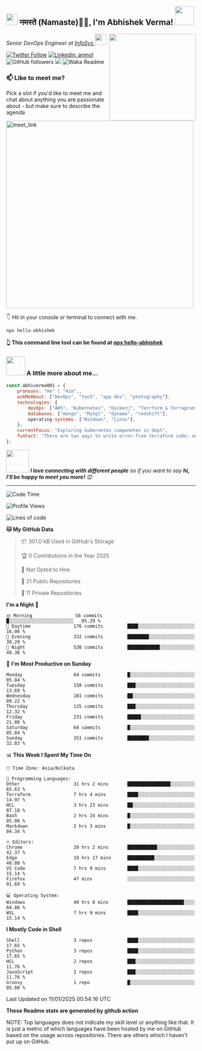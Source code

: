 <h2><img src="https://emojis.slackmojis.com/emojis/images/1531849430/4246/blob-sunglasses.gif?1531849430" width="30"/> नमस्ते (Namaste)🙏🏻, I'm Abhishek Verma! <img src="https://media.giphy.com/media/12oufCB0MyZ1Go/giphy.gif" width="50"></h2>
<img align='right' src="https://media.giphy.com/media/M9gbBd9nbDrOTu1Mqx/giphy.gif" width="230">
<p><em>Senior DevOps Engineer at <a href="https://www.infosys.com/">InfoSys
</a><img src="https://media.giphy.com/media/WUlplcMpOCEmTGBtBW/giphy.gif" width="30"> 
</em></p>

[![Twitter Follow](https://img.shields.io/twitter/follow/misteranmol?label=Follow)](https://twitter.com/intent/follow?screen_name=AbAbhishekverma)
[![Linkedin: anmol](https://img.shields.io/badge/-abhishek-blue?style=flat-square&logo=Linkedin&logoColor=white&link=https://www.linkedin.com/in/abhiverma001/)](https://www.linkedin.com/in/abhiverma001/)
![GitHub followers](https://img.shields.io/github/followers/abhiverma001?label=Follow&style=social)
![](https://visitor-badge.glitch.me/badge?page_id=anmol098.anmol098)
![Waka Readme](https://wakatime.com/badge/user/d23527f0-66b1-4a3f-9db5-c346e05aefa5.svg)

### 📫 Like to meet me?

Pick a slot if you'd like to meet me and chat about anything you are passionate about - but make sure to describe the agenda

<a href="https://calendly.com/ab-abhishekverma096/30min" target="_blank"><img width="498" alt="meet_link" src="https://user-images.githubusercontent.com/15426564/144297439-f530f383-e73e-41e0-9914-a9b7d3f432e5.png"></a>

👇 Hit in your console or terminal to connect with me.

```bash
npx hello-abhishek
```
**👆 This command line tool can be found at [npx hello-abhishek](https://github.com/abhiverma001/introduction-npm-package)**

### <img src="https://media.giphy.com/media/VgCDAzcKvsR6OM0uWg/giphy.gif" width="50"> A little more about me...  

```javascript
const abhiverma001 = {
    pronouns: "He" | "Him",,
    askMeAbout: ["DevOps", "tech", "app dev", "photography"],
    technologies: {
        devOps: ["AWS", "Kubernetes", "Docker🐳", "Terrform & Terragrunt", "Bash-Scripting", "CI-CD", "GitHub-Action", "Jenkins", "Spinnaker", "Datadog/New-Relic", "CloudFlare/Route53", "Nginx"],
        databases: ["mongo", "MySql", "dynamo", "redshift"],
        operating-systems: ["Windows", "Linux"],
    },
    currentFocus: "Exploring kubernetes componetes in dept",
    funFact: "There are two ways to write error-free terraform code; only the third one works"
};
```

<img src="https://media.giphy.com/media/LnQjpWaON8nhr21vNW/giphy.gif" width="60"> <em><b>I love connecting with different people</b> so if you want to say <b>hi, I'll be happy to meet you more!</b> 😊</em>

---
<!--START_SECTION:waka-->
![Code Time](http://img.shields.io/badge/Code%20Time-604%20hrs%2037%20mins-blue)

![Profile Views](http://img.shields.io/badge/Profile%20Views-0-blue)

![Lines of code](https://img.shields.io/badge/From%20Hello%20World%20I%27ve%20Written-199.8%20thousand%20lines%20of%20code-blue)

**🐱 My GitHub Data** 

> 📦 301.0 kB Used in GitHub's Storage 
 > 
> 🏆 0 Contributions in the Year 2025
 > 
> 🚫 Not Opted to Hire
 > 
> 📜 21 Public Repositories 
 > 
> 🔑 11 Private Repositories 
 > 
**I'm a Night 🦉** 

```text
🌞 Morning                58 commits          █░░░░░░░░░░░░░░░░░░░░░░░░   05.29 % 
🌆 Daytime                176 commits         ████░░░░░░░░░░░░░░░░░░░░░   16.06 % 
🌃 Evening                332 commits         ████████░░░░░░░░░░░░░░░░░   30.29 % 
🌙 Night                  530 commits         ████████████░░░░░░░░░░░░░   48.36 % 
```
📅 **I'm Most Productive on Sunday** 

```text
Monday                   64 commits          █░░░░░░░░░░░░░░░░░░░░░░░░   05.84 % 
Tuesday                  150 commits         ███░░░░░░░░░░░░░░░░░░░░░░   13.69 % 
Wednesday                101 commits         ██░░░░░░░░░░░░░░░░░░░░░░░   09.22 % 
Thursday                 135 commits         ███░░░░░░░░░░░░░░░░░░░░░░   12.32 % 
Friday                   231 commits         █████░░░░░░░░░░░░░░░░░░░░   21.08 % 
Saturday                 64 commits          █░░░░░░░░░░░░░░░░░░░░░░░░   05.84 % 
Sunday                   351 commits         ████████░░░░░░░░░░░░░░░░░   32.03 % 
```


📊 **This Week I Spent My Time On** 

```text
🕑︎ Time Zone: Asia/Kolkata

💬 Programming Languages: 
Other                    31 hrs 2 mins       ████████████████░░░░░░░░░   65.63 % 
Terraform                7 hrs 4 mins        ████░░░░░░░░░░░░░░░░░░░░░   14.97 % 
HCL                      3 hrs 23 mins       ██░░░░░░░░░░░░░░░░░░░░░░░   07.18 % 
Bash                     2 hrs 24 mins       █░░░░░░░░░░░░░░░░░░░░░░░░   05.08 % 
Markdown                 2 hrs 3 mins        █░░░░░░░░░░░░░░░░░░░░░░░░   04.34 % 

🔥 Editors: 
Chrome                   20 hrs 2 mins       ███████████░░░░░░░░░░░░░░   42.37 % 
Edge                     19 hrs 17 mins      ██████████░░░░░░░░░░░░░░░   40.80 % 
VS Code                  7 hrs 9 mins        ████░░░░░░░░░░░░░░░░░░░░░   15.14 % 
Firefox                  47 mins             ░░░░░░░░░░░░░░░░░░░░░░░░░   01.69 % 

💻 Operating System: 
Windows                  40 hrs 8 mins       █████████████████████░░░░   84.86 % 
WSL                      7 hrs 9 mins        ████░░░░░░░░░░░░░░░░░░░░░   15.14 % 
```

**I Mostly Code in Shell** 

```text
Shell                    3 repos             ████░░░░░░░░░░░░░░░░░░░░░   17.65 % 
Python                   3 repos             ████░░░░░░░░░░░░░░░░░░░░░   17.65 % 
HCL                      2 repos             ███░░░░░░░░░░░░░░░░░░░░░░   11.76 % 
JavaScript               2 repos             ███░░░░░░░░░░░░░░░░░░░░░░   11.76 % 
Groovy                   1 repo              █░░░░░░░░░░░░░░░░░░░░░░░░   05.88 % 
```




 Last Updated on 11/01/2025 00:54:16 UTC
<!--END_SECTION:waka-->

**These Readme stats are generated by github action**

NOTE: Top languages does not indicate my skill level or anything like that. It is just a metric of which languages have been hosted by me on GitHub based on the usage across repositories. There are others which I haven't put up on GitHub.
